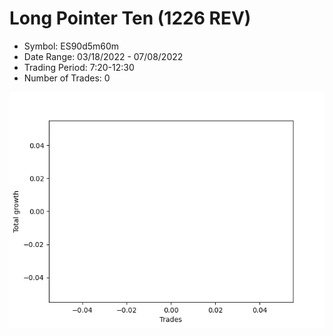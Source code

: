 # Long Pointer Ten (1226 REV) 
- Symbol: ES90d5m60m
- Date Range: 03/18/2022 - 07/08/2022
- Trading Period: 7:20-12:30
- Number of Trades: 0

![Plot](LongPointerTen(1226REV)ES90d5m60m.png)






